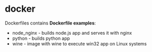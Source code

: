 # docker
Dockerfiles contains **Dockerfile examples**:
* node_nginx - builds node.js app and serves it with nginx
* python - builds python app
* wine - image with wine to execute win32 app on Linux systems